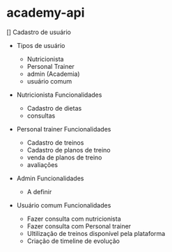 # academy-api

[] Cadastro de usuário
   * Tipos de usuário
      - Nutricionista
      - Personal Trainer
      - admin (Academia)
      - usuário comum

* Nutricionista Funcionalidades
  * Cadastro de dietas
  * consultas   

* Personal trainer Funcionalidades
  * Cadastro de treinos
  * Cadastro de planos de treino
  * venda de planos de treino
  * avaliações  

* Admin Funcionalidades
  * A definir

* Usuário comum Funcionalidades 
  * Fazer consulta com nutricionista
  * Fazer consulta com Personal trainer
  * Ultilização de treinos disponível pela plataforma
  * Criação de timeline de evolução   


